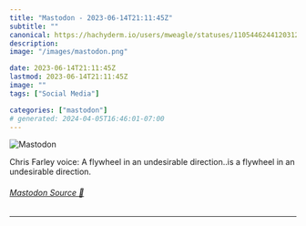 ```yaml
---
title: "Mastodon - 2023-06-14T21:11:45Z"
subtitle: ""
canonical: https://hachyderm.io/users/mweagle/statuses/110544624412031265
description:
image: "/images/mastodon.png"

date: 2023-06-14T21:11:45Z
lastmod: 2023-06-14T21:11:45Z
image: ""
tags: ["Social Media"]

categories: ["mastodon"]
# generated: 2024-04-05T16:46:01-07:00
---
```

![Mastodon](/images/mastodon.png)

<p>Chris Farley voice: A flywheel in an undesirable direction..is a flywheel in an undesirable direction.</p>


###### [Mastodon Source 🐘](https://hachyderm.io/@mweagle/110544624412031265)

___
